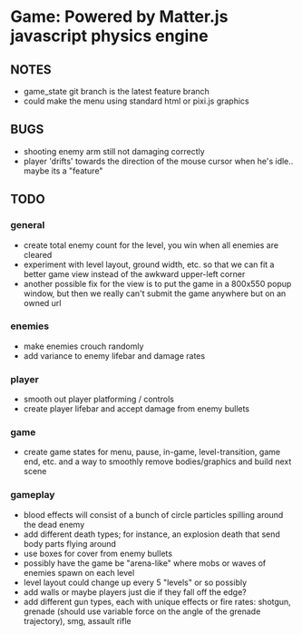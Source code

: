 # Game: Powered by Matter.js javascript physics engine

## NOTES
- game_state git branch is the latest feature branch
- could make the menu using standard html or pixi.js graphics

## BUGS
- shooting enemy arm still not damaging correctly
- player 'drifts' towards the direction of the mouse cursor when he's idle.. maybe its a "feature"

## TODO

### general
- create total enemy count for the level, you win when all enemies are cleared
- experiment with level layout, ground width, etc. so that we can fit a better game view instead of the awkward upper-left corner
- another possible fix for the view is to put the game in a 800x550 popup window, but then we really can't submit the game anywhere but on an owned url

### enemies
- make enemies crouch randomly
- add variance to enemy lifebar and damage rates

### player
- smooth out player platforming / controls
- create player lifebar and accept damage from enemy bullets

### game
- create game states for menu, pause, in-game, level-transition, game end, etc. and a way to smoothly remove bodies/graphics and build next scene

### gameplay
- blood effects will consist of a bunch of circle particles spilling around the dead enemy
- add different death types; for instance, an explosion death that send body parts flying around
- use boxes for cover from enemy bullets
- possibly have the game be "arena-like" where mobs or waves of enemies spawn on each level
- level layout could change up every 5 "levels" or so possibly
- add walls or maybe players just die if they fall off the edge?
- add different gun types, each with unique effects or fire rates: shotgun, grenade (should use variable force on the angle of the grenade trajectory), smg, assault rifle
